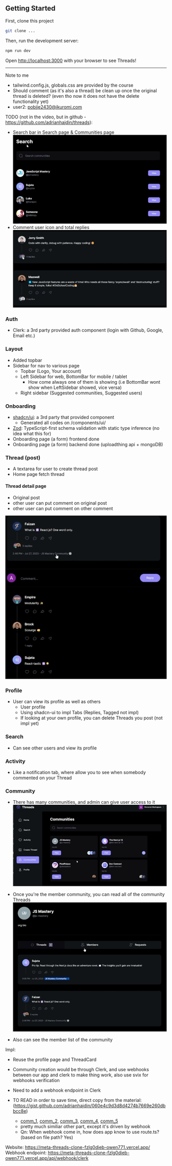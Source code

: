 ## Getting Started

First, clone this project
```bash
git clone ...
```

Then, run the development server:
```bash
npm run dev
```

Open [http://localhost:3000](http://localhost:3000) with your browser to see Threads!

---

Note to me
- tailwind.config.js, globals.css are provided by the course
- Should comment (as it's also a thread) be clean up once the original thread is deleted? (even tho now it does not have the delete functionality yet)
- user2: pobije2430@ikuromi.com

TODO (not in the video, but in github - https://github.com/adrianhajdin/threads): 

- Search bar in Search page & Communities page
![Alt text](doc_img/Search_bar.png)
- Comment user icon and total replies
![Alt text](doc_img/Comment_icon_reply_num.png)

### Auth

- Clerk: a 3rd party provided auth component (login with Github, Google, Email etc.) 

### Layout

- Added topbar
- Sidebar for nav to various page 
    - Topbar (Logo, Your account)
    - Left Sidebar for web, BottomBar for mobile / tablet
        - How come always one of them is showing (i.e BottomBar wont show when LeftSidebar showed, vice versa)
    - Right sidebar (Suggested communities, Suggested users)

### Onboarding 

- [shadcn/ui](https://ui.shadcn.com/docs/components/form): a 3rd party that provided component
    - Generated all codes on /components/ui/
- [Zod](https://zod.dev/): TypeScript-first schema validation with static type inference (no idea what this for)
- Onboarding page (a form) frontend done
- Onboarding page (a form) backend done (uploadthing api + mongoDB)

### Thread (post)

- A textarea for user to create thread post
- Home page fetch thread

#### Thread detail page

- Original post
- other user can put comment on original post
- other user can put comment on other comment

![Thread Detail Page](doc_img/Thread_detail_page.png)

### Profile

- User can view its profile as well as others
    - User profile
    - Using shadcn-ui to impl Tabs (Replies, Tagged not impl)
    - If looking at your own profile, you can delete Threads you post (not impl yet)

### Search

- Can see other users and view its profile


### Activity

- Like a notification tab, where allow you to see when somebody commented on your Thread


### Community

- There has many communities, and admin can give user access to it
![Different Community](doc_img/Community_page.png)

- Once you're the member community, you can read all of the community Threads
![Community Home Page](doc_img/Community_detail_page.png)

- Also can see the member list of the community

Impl:
- Reuse the profile page and ThreadCard
- Community creation would be through Clerk, and use webhooks between our app and clerk to make thing work, also use svix for webhooks verification
- Need to add a webhook endpoint in Clerk

- TO READ in order to save time, direct copy from the material: (https://gist.github.com/adrianhajdin/060e4c9d3d8d4274b7669e260dbbcc8e)
    - [comm_1](app/api/webhook/clerk/route.ts), [comm_2](lib/models/community.model.ts), [comm_3](lib/actions/thread.actions.ts), [comm_4](lib/actions/user.actions.ts), [comm_5](components/cards/CommunityCard.tsx)
    - pretty much similiar other part, except it's driven by webhook
    - Qn: When webhook come in, how does app know to use route.ts? (based on file path? Yes)


Website: https://meta-threads-clone-fzlg0dieb-owen771.vercel.app/
Webhook endpoint: https://meta-threads-clone-fzlg0dieb-owen771.vercel.app/api/webhook/clerk